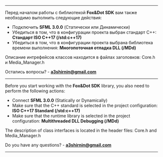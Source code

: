 -------------------------------------------------------------------------------------------------------------------------------------

Перед началом работы с библиотекой **Fox&Dot SDK** вам также необходимо выполнить следующие действия:

- Подключить **SFML 3.0.0** (Статически или Динамически)
- Убедиться в том, что в конфигурации проекта выбран стандарт C++: **Стандарт ISO C++17 (/std:c++17)**
- Убедиться в том, что в конфигурации проекта выбрана библиотека времени выполнения: **Многопоточная отладка DLL (/MDd)**

Описание интрефейсов классов находится в файлах заголовков: Core.h и Media_Manager.h
 
 Остались вопросы? - **a3shirnin@gmail.com**

-------------------------------------------------------------------------------------------------------------------------------------

 Before you start working with the **Fox&Dot SDK** library, you also need to perform the following actions:

- Connect **SFML 3.0.0** (Statically or Dynamically)
- Make sure that the C++ standard is selected in the project configuration: **ISO C++17 Standard (/std:c++17)**
- Make sure that the runtime library is selected in the project configuration: **Multithreaded DLL Debugging (/MDd)**

The description of class interfaces is located in the header files: Core.h and Media_Manager.h
 
 Do you have any questions? - **a3shirnin@gmail.com**

 -------------------------------------------------------------------------------------------------------------------------------------

